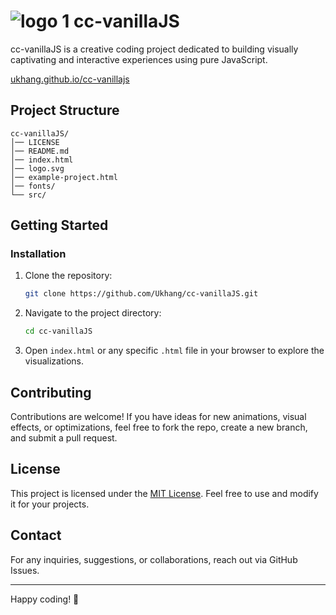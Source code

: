 # ![logo 1](https://github.com/user-attachments/assets/3aeec50c-c433-4eb6-9ef6-b5e1fd473c94) cc-vanillaJS
cc-vanillaJS is a creative coding project dedicated to building visually captivating and interactive experiences using pure JavaScript.

[ukhang.github.io/cc-vanillajs](https://ukhang.github.io/cc-vanillaJS/)

## Project Structure

```
cc-vanillaJS/
│── LICENSE
│── README.md
│── index.html
│── logo.svg
│── example-project.html
│── fonts/
└── src/
```

## Getting Started

### Installation
1. Clone the repository:
   ```sh
   git clone https://github.com/Ukhang/cc-vanillaJS.git
   ```
2. Navigate to the project directory:
   ```sh
   cd cc-vanillaJS
   ```
3. Open `index.html` or any specific `.html` file in your browser to explore the visualizations.

## Contributing

Contributions are welcome! If you have ideas for new animations, visual effects, or optimizations, feel free to fork the repo, create a new branch, and submit a pull request.

## License

This project is licensed under the [MIT License](LICENSE). Feel free to use and modify it for your projects.

## Contact

For any inquiries, suggestions, or collaborations, reach out via GitHub Issues.

---
Happy coding! 🚀

